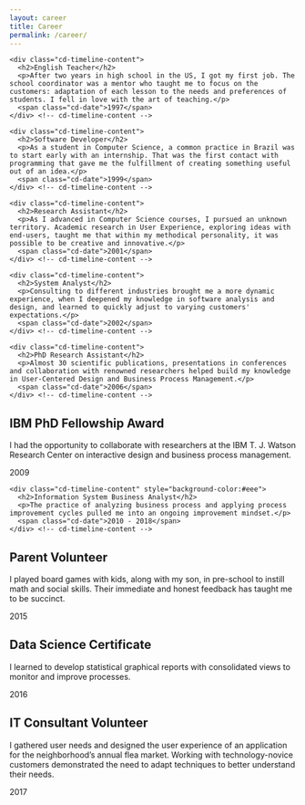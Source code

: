 ```yaml
---
layout: career
title: Career
permalink: /career/
---
```

<section id="cd-timeline" class="cd-container">
  <div class="cd-timeline-block">
    <div class="cd-timeline-img cd-picture">
      <i class="fas fa-book icon" style="margin-left: -14px"></i>
    </div> <!-- cd-timeline-img -->

    <div class="cd-timeline-content">
      <h2>English Teacher</h2>
      <p>After two years in high school in the US, I got my first job. The school coordinator was a mentor who taught me to focus on the customers: adaptation of each lesson to the needs and preferences of students. I fell in love with the art of teaching.</p>
      <span class="cd-date">1997</span>
    </div> <!-- cd-timeline-content -->
  </div> <!-- cd-timeline-block -->

  <div class="cd-timeline-block">
    <div class="cd-timeline-img cd-picture">
      <i class="fas fa-file-code icon" style="margin-left: -10px"></i>
    </div> <!-- cd-timeline-img -->

    <div class="cd-timeline-content">
      <h2>Software Developer</h2>
      <p>As a student in Computer Science, a common practice in Brazil was to start early with an internship. That was the first contact with programming that gave me the fulfillment of creating something useful out of an idea.</p>
      <span class="cd-date">1999</span>
    </div> <!-- cd-timeline-content -->
  </div> <!-- cd-timeline-block -->

  <div class="cd-timeline-block">
    <div class="cd-timeline-img cd-picture">
    <i class="fas fa-university icon"></i>
    </div> <!-- cd-timeline-img -->

    <div class="cd-timeline-content">
      <h2>Research Assistant</h2>
      <p>As I advanced in Computer Science courses, I pursued an unknown territory. Academic research in User Experience, exploring ideas with end-users, taught me that within my methodical personality, it was possible to be creative and innovative.</p>
      <span class="cd-date">2001</span>
    </div> <!-- cd-timeline-content -->
  </div> <!-- cd-timeline-block -->

  <div class="cd-timeline-block">
    <div class="cd-timeline-img cd-picture">
      <i class="fas fa-desktop icon" style="margin-left: -16px"></i>
    </div> <!-- cd-timeline-img -->

    <div class="cd-timeline-content">
      <h2>System Analyst</h2>
      <p>Consulting to different industries brought me a more dynamic experience, when I deepened my knowledge in software analysis and design, and learned to quickly adjust to varying customers' expectations.</p>
      <span class="cd-date">2002</span>
    </div> <!-- cd-timeline-content -->
  </div> <!-- cd-timeline-block -->

  <div class="cd-timeline-block">
    <div class="cd-timeline-img cd-picture">
      <i class="fas fa-graduation-cap icon" style="margin-left: -16px"></i>
    </div> <!-- cd-timeline-img -->

    <div class="cd-timeline-content">
      <h2>PhD Research Assistant</h2>
      <p>Almost 30 scientific publications, presentations in conferences and collaboration with renowned researchers helped build my knowledge in User-Centered Design and Business Process Management.</p>
      <span class="cd-date">2006</span>
    </div> <!-- cd-timeline-content -->
  </div> <!-- cd-timeline-block -->

  <div class="cd-timeline-block">
    <div class="cd-timeline-img cd-picture">
    <i class="fas fa-trophy icon" style="margin-left: -16px"></i>
    </div> <!-- cd-timeline-img -->

  <div class="cd-timeline-content">
    <h2>IBM PhD Fellowship Award</h2>
    <p>I had the opportunity to collaborate with researchers at the IBM T. J. Watson Research Center on interactive design and business process management.</p>
    <span class="cd-date">2009</span>
  </div> <!-- cd-timeline-content -->
</div> <!-- cd-timeline-block -->

  <div class="cd-timeline-block">
    <div class="cd-timeline-img cd-picture">
    <i class="fas fa-chart-line icon"></i>
    </div> <!-- cd-timeline-img -->

    <div class="cd-timeline-content" style="background-color:#eee">
      <h2>Information System Business Analyst</h2>
      <p>The practice of analyzing business process and applying process improvement cycles pulled me into an ongoing improvement mindset.</p>
      <span class="cd-date">2010 - 2018</span>
    </div> <!-- cd-timeline-content -->
  </div> <!-- cd-timeline-block -->

  <div class="cd-timeline-block">
    <div class="cd-timeline-img cd-picture">
    <i class="fas fa-chess-board icon"></i>
    </div> <!-- cd-timeline-img -->

  <div class="cd-timeline-content">
    <h2>Parent Volunteer</h2>
    <p>I played board games with kids, along with my son, in pre-school to instill math and social skills. Their immediate and honest feedback has taught me to be succinct.</p>
    <span class="cd-date">2015</span>
  </div> <!-- cd-timeline-content -->
</div> <!-- cd-timeline-block -->

<div class="cd-timeline-block">
  <div class="cd-timeline-img cd-picture">
    <i class="fas fa-database icon" style="margin-left: -12px"></i>
  </div> <!-- cd-timeline-img -->

<div class="cd-timeline-content">
  <h2>Data Science Certificate</h2>
  <p>I learned to develop statistical graphical reports with consolidated views to monitor and improve processes.</p>
  <span class="cd-date">2016</span>
</div> <!-- cd-timeline-content -->
</div> <!-- cd-timeline-block -->

<div class="cd-timeline-block">
<div class="cd-timeline-img cd-picture">
  <i class="fas fa-user icon"></i>
</div> <!-- cd-timeline-img -->

<div class="cd-timeline-content">
  <h2>IT Consultant Volunteer</h2>
  <p>I gathered user needs and designed the user experience of an application for the neighborhood’s annual flea market. Working with technology-novice customers demonstrated the need to adapt techniques to better understand their needs.</p>
  <span class="cd-date">2017</span>
</div> <!-- cd-timeline-content -->
</div> <!-- cd-timeline-block -->

</section> <!-- cd-timeline -->

<script src="https://cdnjs.cloudflare.com/ajax/libs/modernizr/2.8.3/modernizr.min.js" type="text/javascript"></script>
<script src="https://ajax.googleapis.com/ajax/libs/jquery/3.2.1/jquery.min.js"></script>
<script src="https://maxcdn.bootstrapcdn.com/bootstrap/3.3.7/js/bootstrap.min.js" integrity="sha384-Tc5IQib027qvyjSMfHjOMaLkfuWVxZxUPnCJA7l2mCWNIpG9mGCD8wGNIcPD7Txa" crossorigin="anonymous"></script>
<script src="/assets/js/timeline.js"></script>
